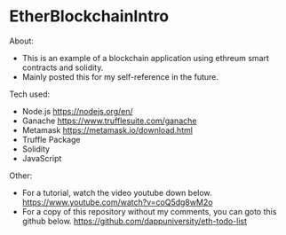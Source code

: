 # EtherBlockchainIntro

About:
- This is an example of a blockchain application using ethreum smart contracts and solidity.
- Mainly posted this for my self-reference in the future.

Tech used:
- Node.js https://nodejs.org/en/
- Ganache https://www.trufflesuite.com/ganache
- Metamask https://metamask.io/download.html
- Truffle Package
- Solidity
- JavaScript

Other:
- For a tutorial, watch the video youtube down below. https://www.youtube.com/watch?v=coQ5dg8wM2o
- For a copy of this repository without my comments, you can goto this github below. https://github.com/dappuniversity/eth-todo-list 
